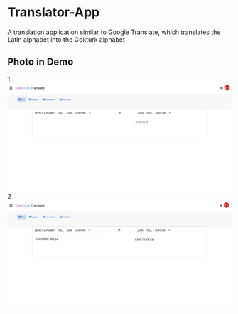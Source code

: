 # Translator-App
A translation application similar to Google Translate, which translates the Latin alphabet into the Gokturk alphabet
## Photo in Demo
1
![İMG](appPhotos.png "İMG")
2
![İMG](appPhotosB.png "İMG")
